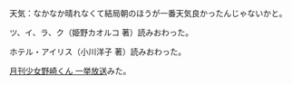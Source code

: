 天気：なかなか晴れなくて結局朝のほうが一番天気良かったんじゃないかと。

ツ、イ、ラ、ク（姫野カオルコ 著）読みおわった。

ホテル・アイリス（小川洋子 著）読みおわった。

[月刊少女野崎くん 一挙放送](http://live.nicovideo.jp/watch/lv195300268)みた。

